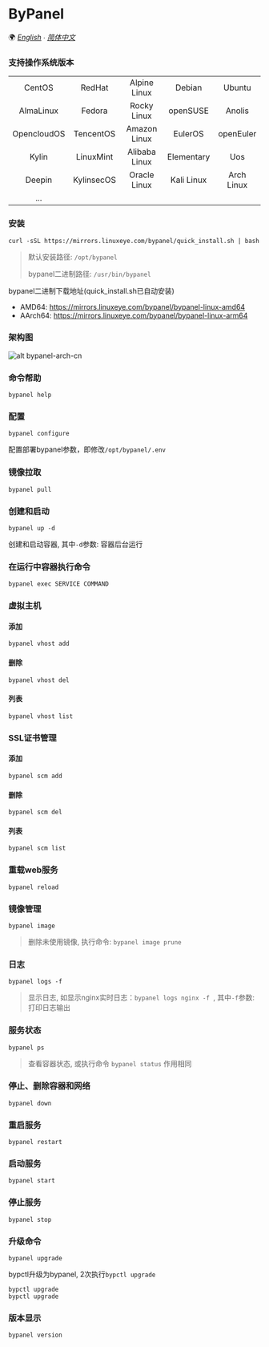 # ByPanel

🌍 *[English](README.md) ∙ [简体中文](README-CN.md)*

### 支持操作系统版本
|             |            |               |            |            |
|:-----------:|:----------:|:-------------:|:----------:|:----------:|
| CentOS      | RedHat     | Alpine Linux  | Debian     | Ubuntu     |
| AlmaLinux   | Fedora     | Rocky Linux   | openSUSE   | Anolis     |
| OpencloudOS | TencentOS  | Amazon Linux  | EulerOS    | openEuler  |
| Kylin       | LinuxMint  | Alibaba Linux | Elementary | Uos        |
| Deepin      | KylinsecOS | Oracle Linux  | Kali Linux | Arch Linux |
| ...         |            |               |            |            |


### 安装
```
curl -sSL https://mirrors.linuxeye.com/bypanel/quick_install.sh | bash
```
> 默认安装路径: `/opt/bypanel`
>
> bypanel二进制路径: `/usr/bin/bypanel`

bypanel二进制下载地址(quick_install.sh已自动安装)
* AMD64: https://mirrors.linuxeye.com/bypanel/bypanel-linux-amd64
* AArch64: https://mirrors.linuxeye.com/bypanel/bypanel-linux-arm64

### 架构图
![alt bypanel-arch-cn](https://linuxeye.com/wp-content/uploads/2025/01/bypanel-arch-cn.png)


### 命令帮助
```
bypanel help
```

### 配置
```
bypanel configure
```
配置部署bypanel参数，即修改`/opt/bypanel/.env`

### 镜像拉取
```
bypanel pull
```

### 创建和启动
```
bypanel up -d
```
创建和启动容器, 其中`-d`参数: 容器后台运行

### 在运行中容器执行命令
```
bypanel exec SERVICE COMMAND
```

### 虚拟主机
#### 添加
```
bypanel vhost add
```
#### 删除
```
bypanel vhost del
```
#### 列表
```
bypanel vhost list
```

### SSL证书管理
#### 添加
```
bypanel scm add
```
#### 删除
```
bypanel scm del
```
#### 列表
```
bypanel scm list
```

### 重载web服务
```
bypanel reload
```

### 镜像管理
```
bypanel image
```
> 删除未使用镜像, 执行命令: `bypanel image prune`

### 日志
```
bypanel logs -f
```
> 显示日志, 如显示nginx实时日志：`bypanel logs nginx -f `, 其中`-f`参数: 打印日志输出

### 服务状态
```
bypanel ps
```
> 查看容器状态, 或执行命令 `bypanel status` 作用相同

### 停止、删除容器和网络
```
bypanel down
```

### 重启服务
```
bypanel restart
```

### 启动服务
```
bypanel start
```

### 停止服务
```
bypanel stop
```

### 升级命令
```
bypanel upgrade
```
bypctl升级为bypanel, 2次执行`bypctl upgrade`
```
bypctl upgrade
bypctl upgrade
```

### 版本显示
```
bypanel version
```